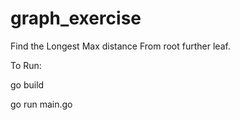 # graph_exercise

Find the Longest Max distance From root further leaf.

To Run:

go build

go run main.go
